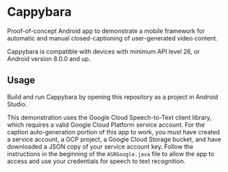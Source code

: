 # Cappybara

Proof-of-concept Android app to demonstrate a mobile framework for automatic and manual closed-captioning of user-generated video content. 

Cappybara is compatible with devices with minimum API level 26, or Android version 8.0.0 and up.

## Usage
Build and run Cappybara by opening this repository as a project in Android Studio.

This demonstration uses the Google Cloud Speech-to-Text client library, which requires a valid Google Cloud Platform service account. For the caption auto-generation portion of this app to work, you must have created a service account, a GCP project, a Google Cloud Storage bucket, and have downloaded a JSON copy of your service account key. Follow the instructions in the beginning of the `ASRGoogle.java` file to allow the app to access and use your credentials for speech to text recognition.